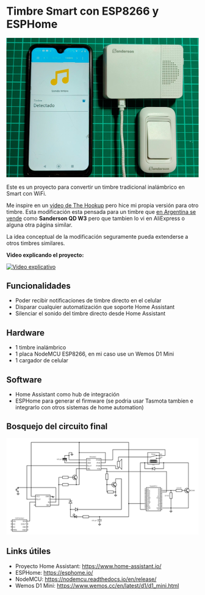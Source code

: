 # Timbre Smart con ESP8266 y ESPHome


![Proyecto terminado](/fotos/terminado.jpg)

Este es un proyecto para convertir un timbre tradicional inalámbrico en Smart con WiFi.

Me inspire en un [video de The Hookup](https://www.youtube.com/watch?v=xCQoOZNdaGY) pero hice mi propia versión para otro timbre. Esta modificación esta pensada para un timbre que [en Argentina se vende](https://sanderson.com.ar/producto/timbres-inalambricos/timbre-inalambrico-w3/) como **Sanderson QD W3** pero que tambien lo vi en AliExpress o alguna otra página similar.

La idea conceptual de la modificación seguramente pueda extenderse a otros timbres similares.

**Video explicando el proyecto:**

[![Video explicativo](https://img.youtube.com/vi/C8Lh4hxncJc/0.jpg)](https://www.youtube.com/watch?v=C8Lh4hxncJc)

## Funcionalidades

- Poder recibir notificaciones de timbre directo en el celular
- Disparar cualquier automatización que soporte Home Assistant
- Silenciar el sonido del timbre directo desde Home Assistant

## Hardware

- 1 timbre inalámbrico
- 1 placa NodeMCU ESP8266, en mi caso use un Wemos D1 Mini
- 1 cargador de celular

## Software

- Home Assistant como hub de integración
- ESPHome para generar el firmware (se podria usar Tasmota tambien e integrarlo con otros sistemas de home automation)

## Bosquejo del circuito final

![Circuito](/fotos/circuito.png)

## Links útiles

- Proyecto Home Assistant: https://www.home-assistant.io/
- ESPHome: https://esphome.io/
- NodeMCU: https://nodemcu.readthedocs.io/en/release/
- Wemos D1 Mini: https://www.wemos.cc/en/latest/d1/d1_mini.html
